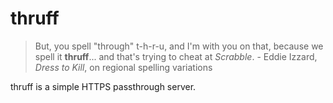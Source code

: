 thruff
======

> But, you spell "through" t-h-r-u, and I'm with you on that, because we spell it **thruff**... and that's trying to cheat at *Scrabble*.
> \- Eddie Izzard, *Dress to Kill*, on regional spelling variations

thruff is a simple HTTPS passthrough server.
